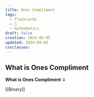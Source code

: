 ```yaml
---
title: Ones Compliment
tags:
  - flashcards
  - 🌱
  - mathematics
draft: false
creation: 2024-09-05
updated: 2024-09-05
cssclasses: 
---
```

## What is Ones Compliment

**What is Ones Compliment**
↓
<!--SR:!2024-12-13,4,270-->

[[Binary]]